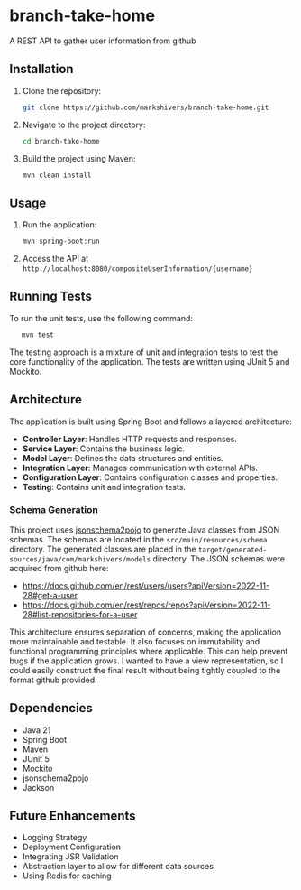 # branch-take-home
A REST API to gather user information from github

## Installation
1. Clone the repository:
   ```sh
   git clone https://github.com/markshivers/branch-take-home.git
   ```
2. Navigate to the project directory:
   ```sh
   cd branch-take-home
   ```
3. Build the project using Maven:
   ```sh
   mvn clean install
   ```

## Usage
1. Run the application:
   ```sh
   mvn spring-boot:run
   ```
2. Access the API at `http://localhost:8080/compositeUserInformation/{username}`

## Running Tests
To run the unit tests, use the following command:
   ```sh
      mvn test
   ```

The testing approach is a mixture of unit and integration tests to test the core functionality of the application. The tests are written using JUnit 5 and Mockito.

## Architecture
The application is built using Spring Boot and follows a layered architecture:
- **Controller Layer**: Handles HTTP requests and responses.
- **Service Layer**: Contains the business logic.
- **Model Layer**: Defines the data structures and entities.
- **Integration Layer**: Manages communication with external APIs.
- **Configuration Layer**: Contains configuration classes and properties.
- **Testing**: Contains unit and integration tests.

### Schema Generation
This project uses [jsonschema2pojo](http://www.jsonschema2pojo.org/) to generate Java classes from JSON schemas. The schemas are located in the `src/main/resources/schema` directory. The generated classes are placed in the `target/generated-sources/java/com/markshivers/models` directory. The JSON schemas were acquired from github here: 
- https://docs.github.com/en/rest/users/users?apiVersion=2022-11-28#get-a-user 
- https://docs.github.com/en/rest/repos/repos?apiVersion=2022-11-28#list-repositories-for-a-user
 
This architecture ensures separation of concerns, making the application more maintainable and testable. It also focuses on immutability and functional programming principles where applicable. This can help prevent bugs if the application grows. I wanted to have a view representation, so I could easily construct the final result without being tightly coupled to the format github provided.

## Dependencies
- Java 21
- Spring Boot
- Maven
- JUnit 5
- Mockito
- jsonschema2pojo
- Jackson

## Future Enhancements
- Logging Strategy
- Deployment Configuration
- Integrating JSR Validation
- Abstraction layer to allow for different data sources
- Using Redis for caching